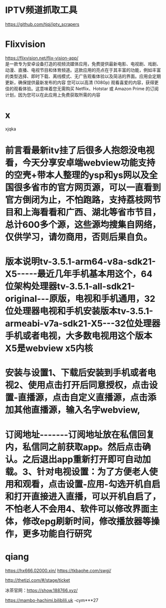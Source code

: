 # IPTV频道抓取工具

https://github.com/tjqj/iptv_scrapers

# Flixvision 
https://flixvision.net/flix-vision-app/  
是一款专为安卓设备打造的视频流媒体应用，免费提供最新电影、电视剧、戏剧、动漫、直播、电视节目和体育频道。这款应用的亮点在于其丰富的功能，例如丰富的类型选择、即时下载、离线模式、无广告观看体验以及简洁的界面。应用会定期更新，确保提供最新发布的内容
您可以以高清 (1080p) 观看喜爱的内容，获得更佳的观看体验。这意味着您无需购买 Netflix、Hotstar 或 Amazon Prime 的订阅计划，因为您可以在此应用上免费获取所需的内容



# x
xjqka


# 前言看最新itv挂了后很多人抱怨没电视看，今天分享安卓端webview功能支持的空壳+带本人整理的ysp和ys网以及全国很多省市的官方网页源，可以一直看到官方倒闭为止，不怕跑路，支持荔枝网节目和上海看看和广西、湖北等省市节目，总计600多个源，这些源均搜集自网络，仅供学习，请勿商用，否则后果自负。

# 版本说明tv-3.5.1-arm64-v8a-sdk21-X5-----最近几年手机基本用这个，64位架构处理器tv-3.5.1-all-sdk21-original---原版，电视和手机通用，32位处理器电视和手机安装版本tv-3.5.1-armeabi-v7a-sdk21-X5---32位处理器手机或者电视，大多数电视用这个版本X5是webview x5内核

# 安装与设置1、下载后安装到手机或者电视2、使用点击打开后同意授权，点击设置-直播源，点击自定义直播源，点击添加其他直播源，输入名字webview,

# 订阅地址-------订阅地址放在私信回复内，私信同之前获取app。然后点击确认。之后退出app重新打开即可自动加载。3、针对电视设置：为了方便老人使用和观看，点击设置-应用-勾选开机自启和打开直接进入直播，可以开机自启了，不怕老人不会用4、软件可以修改界面主体，修改epg刷新时间，修改播放器等操作，更多功能自行研究


# qiang

https://hx666.02000.xin/  https://tkbaohe.com/swgj/ 

http://thetizi.com/#/stage/ticket

冰茶官网：https://show.188766.xyz/

https://mambo-hachimi.biliblili.uk -cym***27
